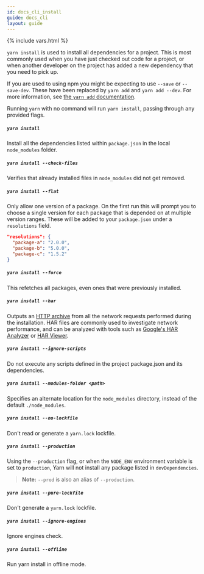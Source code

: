 ```yaml
---
id: docs_cli_install
guide: docs_cli
layout: guide
---
```


{% include vars.html %}

`yarn install` is used to install all dependencies for a project. This is most
commonly used when you have just checked out code for a project, or when
another developer on the project has added a new dependency that you need to
pick up.

If you are used to using npm you might be expecting to use `--save` or
`--save-dev`. These have been replaced by `yarn add` and `yarn add --dev`. For
more information, see
[the `yarn add` documentation]({{url_base}}/docs/cli/add).

Running `yarn` with no command will run `yarn install`, passing through any provided flags.

##### `yarn install` <a class="toc" id="toc-yarn-install" href="#toc-yarn-install"></a>

Install all the dependencies listed within `package.json` in the local
`node_modules` folder.

##### `yarn install --check-files` <a class="toc" id="toc-yarn-install-check-files" href="#toc-yarn-install-check-files"></a>

Verifies that already installed files in `node_modules` did not get removed.

##### `yarn install --flat` <a class="toc" id="toc-yarn-install-flat" href="#toc-yarn-install-flat"></a>

Only allow one version of a package. On the first run this will prompt you to
choose a single version for each package that is depended on at multiple
version ranges. These will be added to your `package.json` under a
`resolutions` field.

```json
"resolutions": {
  "package-a": "2.0.0",
  "package-b": "5.0.0",
  "package-c": "1.5.2"
}
```

##### `yarn install --force` <a class="toc" id="toc-yarn-install-force" href="#toc-yarn-install-force"></a>

This refetches all packages, even ones that were previously installed.

##### `yarn install --har` <a class="toc" id="toc-yarn-install-har" href="#toc-yarn-install-har"></a>

Outputs an [HTTP archive](https://en.wikipedia.org/wiki/.har) from all the
network requests performed during the installation. HAR files are commonly used
to investigate network performance, and can be analyzed with tools such as
[Google's HAR Analyzer](https://toolbox.googleapps.com/apps/har_analyzer/) or
[HAR Viewer](http://www.softwareishard.com/blog/har-viewer/).

##### `yarn install --ignore-scripts` <a class="toc" id="toc-yarn-install-ignore-scripts" href="#toc-yarn-install-ignore-scripts"></a>

Do not execute any scripts defined in the project package.json and its dependencies.

##### `yarn install --modules-folder <path>` <a class="toc" id="toc-yarn-install-modules-folder" href="#toc-yarn-install-modules-folder"></a>

Specifies an alternate location for the `node_modules` directory, instead of the default `./node_modules`.

##### `yarn install --no-lockfile` <a class="toc" id="toc-yarn-install-no-lockfile" href="#toc-yarn-install-no-lockfile"></a>

Don't read or generate a `yarn.lock` lockfile.

##### `yarn install --production` <a class="toc" id="toc-yarn-install-production" href="#toc-yarn-install-production"></a>

Using the `--production` flag, or when the `NODE_ENV` environment variable is
set to `production`, Yarn will not install any package listed in
`devDependencies`.

> **Note:** `--prod` is also an alias of `--production`.

##### `yarn install --pure-lockfile` <a class="toc" id="toc-yarn-install-pure-lockfile" href="#toc-yarn-install-pure-lockfile"></a>

Don't generate a `yarn.lock` lockfile.


##### `yarn install --ignore-engines` <a class="toc" id="toc-yarn-install-pure-lockfile" href="#toc-yarn-install-ignore-engines"></a>

Ignore engines check.

##### `yarn install --offline` <a class="toc" id="toc-yarn-install-offline" href="#toc-yarn-install-offline"></a>

Run yarn install in offline mode.

